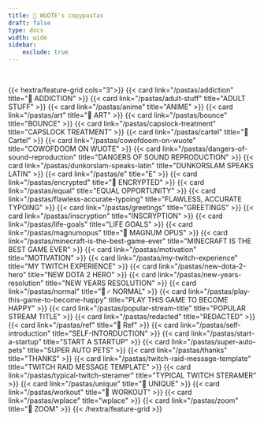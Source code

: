 ```yaml
---
title: 🍝 WUOTE's copypastas
draft: false
type: docs
width: wide
sidebar:
    exclude: true
---
```


<br/>

{{< hextra/feature-grid cols="3">}}
{{< card link="/pastas/addiction" title="💉 ADDICTION" >}}
{{< card link="/pastas/adult-stuff" title="ADULT STUFF" >}}
{{< card link="/pastas/anime" title="ANIME" >}}
{{< card link="/pastas/art" title="🎨 ART" >}}
{{< card link="/pastas/bounce" title="BOUNCE" >}}
{{< card link="/pastas/capslock-treatment" title="CAPSLOCK TREATMENT" >}}
{{< card link="/pastas/cartel" title="🛒 Cartel" >}}
{{< card link="/pastas/cowofdoom-on-wuote" title="COWOFDOOM ON WUOTE" >}}
{{< card link="/pastas/dangers-of-sound-reproduction" title="DANGERS OF SOUND REPRODUCTION" >}}
{{< card link="/pastas/dunkorslam-speaks-latin" title="DUNKORSLAM SPEAKS LATIN" >}}
{{< card link="/pastas/e" title="E" >}}
{{< card link="/pastas/encrypted" title="🔐 ENCRYPTED" >}}
{{< card link="/pastas/equal" title="EQUAL OPPORTUNITY" >}}
{{< card link="/pastas/flawless-accurate-typoing" title="FLAWLESS, ACCURATE TYPOING" >}}
{{< card link="/pastas/greetings" title="GREETINGS" >}}
{{< card link="/pastas/inscryption" title="INSCRYPTION" >}}
{{< card link="/pastas/life-goals" title="LIFE GOALS" >}}
{{< card link="/pastas/magnumopus" title="📜 MAGNUM OPUS" >}}
{{< card link="/pastas/minecraft-is-the-best-game-ever" title="MINECRAFT IS THE BEST GAME EVER" >}}
{{< card link="/pastas/motivation" title="MOTIVATION" >}}
{{< card link="/pastas/my-twitch-experience" title="MY TWITCH EXPERIENCE" >}}
{{< card link="/pastas/new-dota-2-hero" title="NEW DOTA 2 HERO" >}}
{{< card link="/pastas/new-years-resolution" title="NEW YEARS RESOLUTION" >}}
{{< card link="/pastas/normal" title="🤷♂ NORMAL" >}}
{{< card link="/pastas/play-this-game-to-become-happy" title="PLAY THIS GAME TO BECOME HAPPY" >}}
{{< card link="/pastas/popular-stream-title" title="POPULAR STREAM TITLE" >}}
{{< card link="/pastas/redacted" title="REDACTED" >}}
{{< card link="/pastas/ref" title="💎 Ref" >}}
{{< card link="/pastas/self-introduction" title="SELF-INTORDUCTION" >}}
{{< card link="/pastas/start-a-startup" title="START A STARTUP" >}}
{{< card link="/pastas/super-auto-pets" title="SUPER AUTO PETS" >}}
{{< card link="/pastas/thanks" title="THANKS" >}}
{{< card link="/pastas/twitch-raid-message-template" title="TWITCH RAID MESSAGE TEMPLATE" >}}
{{< card link="/pastas/typical-twitch-steramer" title="TYPICAL TWITCH STERAMER" >}}
{{< card link="/pastas/unique" title="🦄 UNIQUE" >}}
{{< card link="/pastas/workout" title="💪 WORKOUT" >}}
{{< card link="/pastas/wplace" title="wplace" >}}
{{< card link="/pastas/zoom" title="🚾 ZOOM" >}}
{{< /hextra/feature-grid >}}
